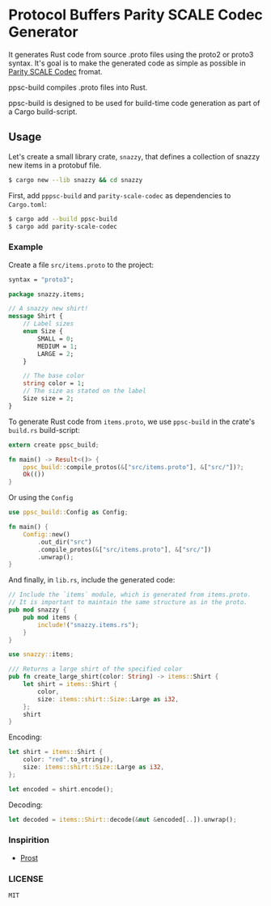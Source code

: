 # Protocol Buffers Parity SCALE Codec Generator

It generates Rust code from source .proto files using the proto2 or proto3 syntax. It's goal is to make the generated code as simple as possible in [Parity SCALE Codec](https://github.com/paritytech/parity-scale-codec) fromat.

ppsc-build compiles .proto files into Rust.

ppsc-build is designed to be used for build-time code generation as part of a Cargo build-script.

## Usage

Let's create a small library crate, `snazzy`, that defines a collection of snazzy new items in a protobuf file.

```bash
$ cargo new --lib snazzy && cd snazzy
```

First, add `pppsc-build` and `parity-scale-codec` as dependencies to `Cargo.toml`:

```bash
$ cargo add --build ppsc-build
$ cargo add parity-scale-codec
```

### Example

Create a file `src/items.proto` to the project:

```proto
syntax = "proto3";

package snazzy.items;

// A snazzy new shirt!
message Shirt {
    // Label sizes
    enum Size {
        SMALL = 0;
        MEDIUM = 1;
        LARGE = 2;
    }

    // The base color
    string color = 1;
    // The size as stated on the label
    Size size = 2;
}
```

To generate Rust code from `items.proto`, we use `ppsc-build` in the crate's `build.rs` build-script:

```rust
extern create ppsc_build;

fn main() -> Result<()> {
    ppsc_build::compile_protos(&["src/items.proto"], &["src/"])?;
    Ok(())
}
```

Or using the `Config`

```rust
use ppsc_build::Config as Config;

fn main() {
    Config::new()
        .out_dir("src")
        .compile_protos(&["src/items.proto"], &["src/"])
        .unwrap();
}
```

And finally, in `lib.rs`, include the generated code:

```rust
// Include the `items` module, which is generated from items.proto.
// It is important to maintain the same structure as in the proto.
pub mod snazzy {
    pub mod items {
        include!("snazzy.items.rs");
    }
}

use snazzy::items;

/// Returns a large shirt of the specified color
pub fn create_large_shirt(color: String) -> items::Shirt {
    let shirt = items::Shirt {
        color,
        size: items::shirt::Size::Large as i32,
    };
    shirt
}
```

Encoding:

```rust
let shirt = items::Shirt {
    color: "red".to_string(),
    size: items::shirt::Size::Large as i32,
};

let encoded = shirt.encode();
```

Decoding:

```rust
let decoded = items::Shirt::decode(&mut &encoded[..]).unwrap();
```

### Inspirition

-    [Prost](https://github.com/tokio-rs/prost)

### LICENSE

```
MIT
```
